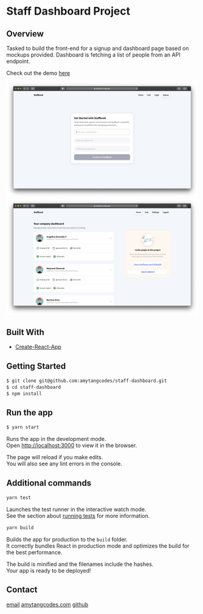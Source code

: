# Staff Dashboard Project

## Overview

Tasked to build the front-end for a signup and dashboard page based on mockups provided.
Dashboard is fetching a list of people from an API endpoint.

Check out the demo [here](https://staffbook.netlify.app/signup)

![Alt text](/screenshot_signup.png?raw=true "Signup")
![Alt text](/screenshot_dashboard.png?raw=true "Dashboard")

## Built With

- [Create-React-App](https://github.com/facebook/create-react-app)

## Getting Started

```bash
$ git clone git@github.com:amytangcodes/staff-dashboard.git
$ cd staff-dashboard
$ npm install
```

## Run the app

```bash
$ yarn start
```

Runs the app in the development mode.\
Open [http://localhost:3000](http://localhost:3000) to view it in the browser.

The page will reload if you make edits.\
You will also see any lint errors in the console.

## Additional commands

```bash
yarn test
```

Launches the test runner in the interactive watch mode.\
See the section about [running tests](https://facebook.github.io/create-react-app/docs/running-tests) for more information.

```bash
yarn build
```

Builds the app for production to the `build` folder.\
It correctly bundles React in production mode and optimizes the build for the best performance.

The build is minified and the filenames include the hashes.\
Your app is ready to be deployed!

## Contact

[email](mailto:hello@amytangcodes.com)
[amytangcodes.com](https://www.amytangcodes.com/)
[github](https://{github.com/amytangcodes})

